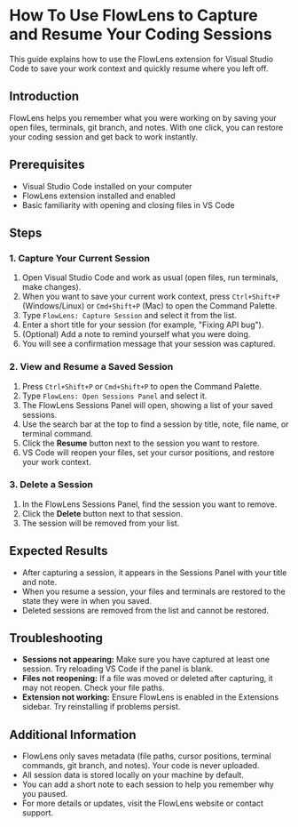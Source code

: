 # How To Use FlowLens to Capture and Resume Your Coding Sessions

This guide explains how to use the FlowLens extension for Visual Studio Code to save your work context and quickly resume where you left off.

## Introduction

FlowLens helps you remember what you were working on by saving your open files, terminals, git branch, and notes. With one click, you can restore your coding session and get back to work instantly.

## Prerequisites

- Visual Studio Code installed on your computer
- FlowLens extension installed and enabled
- Basic familiarity with opening and closing files in VS Code

## Steps

### 1. Capture Your Current Session

1. Open Visual Studio Code and work as usual (open files, run terminals, make changes).
2. When you want to save your current work context, press `Ctrl+Shift+P` (Windows/Linux) or `Cmd+Shift+P` (Mac) to open the Command Palette.
3. Type `FlowLens: Capture Session` and select it from the list.
4. Enter a short title for your session (for example, "Fixing API bug").
5. (Optional) Add a note to remind yourself what you were doing.
6. You will see a confirmation message that your session was captured.

### 2. View and Resume a Saved Session

1. Press `Ctrl+Shift+P` or `Cmd+Shift+P` to open the Command Palette.
2. Type `FlowLens: Open Sessions Panel` and select it.
3. The FlowLens Sessions Panel will open, showing a list of your saved sessions.
4. Use the search bar at the top to find a session by title, note, file name, or terminal command.
5. Click the **Resume** button next to the session you want to restore.
6. VS Code will reopen your files, set your cursor positions, and restore your work context.

### 3. Delete a Session

1. In the FlowLens Sessions Panel, find the session you want to remove.
2. Click the **Delete** button next to that session.
3. The session will be removed from your list.

## Expected Results

- After capturing a session, it appears in the Sessions Panel with your title and note.
- When you resume a session, your files and terminals are restored to the state they were in when you saved.
- Deleted sessions are removed from the list and cannot be restored.

## Troubleshooting

- **Sessions not appearing:** Make sure you have captured at least one session. Try reloading VS Code if the panel is blank.
- **Files not reopening:** If a file was moved or deleted after capturing, it may not reopen. Check your file paths.
- **Extension not working:** Ensure FlowLens is enabled in the Extensions sidebar. Try reinstalling if problems persist.

## Additional Information

- FlowLens only saves metadata (file paths, cursor positions, terminal commands, git branch, and notes). Your code is never uploaded.
- All session data is stored locally on your machine by default.
- You can add a short note to each session to help you remember why you paused.
- For more details or updates, visit the FlowLens website or contact support.
